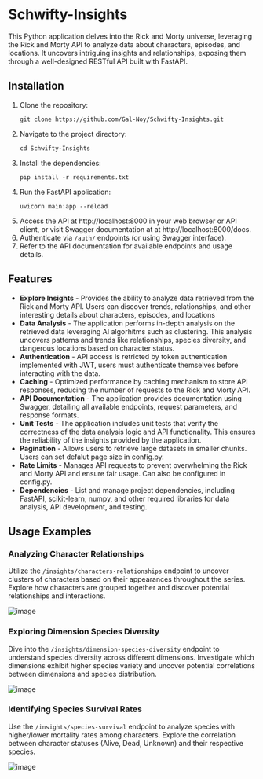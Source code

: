 # Schwifty-Insights
This Python application delves into the Rick and Morty universe, leveraging the Rick and Morty API to analyze data about characters, episodes, and locations. It uncovers intriguing insights and relationships, exposing them through a well-designed RESTful API built with FastAPI.

## Installation
1. Clone the repository:
   ```
   git clone https://github.com/Gal-Noy/Schwifty-Insights.git
   ```
3. Navigate to the project directory:
   ```
   cd Schwifty-Insights
   ```
5. Install the dependencies:
   ```
   pip install -r requirements.txt
   ```
7. Run the FastAPI application:
   ```
   uvicorn main:app --reload
   ```
9. Access the API at http://localhost:8000 in your web browser or API client, or visit Swagger documentation at at http://localhost:8000/docs.
10. Authenticate via `/auth/` endpoints (or using Swagger interface).
11. Refer to the API documentation for available endpoints and usage details.

## Features
- **Explore Insights** - Provides the ability to analyze data retrieved from the Rick and Morty API. Users can discover trends, relationships, and other interesting details about characters, episodes, and locations
- **Data Analysis** - The application performs in-depth analysis on the retrieved data leveraging AI algorhitms such as clustering. This analysis uncovers patterns and trends like relationships, species diversity, and dangerous locations based on character status.
- **Authentication** - API access is retricted by token authentication implemented with JWT, users must authenticate themselves before interacting with the data.
- **Caching** - Optimized performance by caching mechanism to store API responses, reducing the number of requests to the Rick and Morty API.
- **API Documentation** - The application provides documentation using Swagger, detailing all available endpoints, request parameters, and response formats.
- **Unit Tests** - The application includes unit tests that verify the correctness of the data analysis logic and API functionality. This ensures the reliability of the insights provided by the application.
- **Pagination** - Allows users to retrieve large datasets in smaller chunks. Users can set defalut page size in config.py.
- **Rate Limits** - Manages API requests to prevent overwhelming the Rick and Morty API and ensure fair usage. Can also be configured in config.py.
- **Dependencies** - List and manage project dependencies, including FastAPI, scikit-learn, numpy, and other required libraries for data analysis, API development, and testing.

## Usage Examples
### Analyzing Character Relationships
Utilize the ```/insights/characters-relationships``` endpoint to uncover clusters of characters based on their appearances throughout the series. Explore how characters are grouped together and discover potential relationships and interactions.

![image](https://github.com/Gal-Noy/Schwifty-Insights/assets/109943831/f68b7bf7-068d-4d1d-8132-f62529c90522)

### Exploring Dimension Species Diversity
Dive into the ```/insights/dimension-species-diversity``` endpoint to understand species diversity across different dimensions. Investigate which dimensions exhibit higher species variety and uncover potential correlations between dimensions and species distribution.

![image](https://github.com/Gal-Noy/Schwifty-Insights/assets/109943831/310f1e76-50b4-4484-8035-2751b49d2976)

### Identifying Species Survival Rates
Use the ```/insights/species-survival``` endpoint to analyze species with higher/lower mortality rates among characters. Explore the correlation between character statuses (Alive, Dead, Unknown) and their respective species.

![image](https://github.com/Gal-Noy/Schwifty-Insights/assets/109943831/28ae0b8b-ed98-4c99-b335-e3022a87477e)
